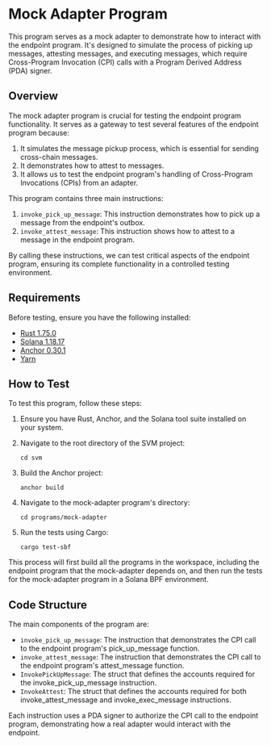 # Mock Adapter Program

This program serves as a mock adapter to demonstrate how to interact with the endpoint program. It's designed to simulate the process of picking up messages, attesting messages, and executing messages, which require Cross-Program Invocation (CPI) calls with a Program Derived Address (PDA) signer.

## Overview

The mock adapter program is crucial for testing the endpoint program functionality. It serves as a gateway to test several features of the endpoint program because:

1. It simulates the message pickup process, which is essential for sending cross-chain messages.
2. It demonstrates how to attest to messages.
3. It allows us to test the endpoint program's handling of Cross-Program Invocations (CPIs) from an adapter.

This program contains three main instructions:

1. `invoke_pick_up_message`: This instruction demonstrates how to pick up a message from the endpoint's outbox.
2. `invoke_attest_message`: This instruction shows how to attest to a message in the endpoint program.

By calling these instructions, we can test critical aspects of the endpoint program, ensuring its complete functionality in a controlled testing environment.

## Requirements

Before testing, ensure you have the following installed:

- [Rust 1.75.0](https://www.rust-lang.org/tools/install)
- [Solana 1.18.17](https://solana.com/docs/intro/installation)
- [Anchor 0.30.1](https://www.anchor-lang.com/docs/installation)
- [Yarn](https://yarnpkg.com/getting-started/install)

## How to Test

To test this program, follow these steps:

1. Ensure you have Rust, Anchor, and the Solana tool suite installed on your system.

2. Navigate to the root directory of the SVM project:

   ```
   cd svm
   ```

3. Build the Anchor project:

   ```
   anchor build
   ```

4. Navigate to the mock-adapter program's directory:

   ```
   cd programs/mock-adapter
   ```

5. Run the tests using Cargo:
   ```
   cargo test-sbf
   ```

This process will first build all the programs in the workspace, including the endpoint program that the mock-adapter depends on, and then run the tests for the mock-adapter program in a Solana BPF environment.

## Code Structure

The main components of the program are:

- `invoke_pick_up_message`: The instruction that demonstrates the CPI call to the endpoint program's pick_up_message function.
- `invoke_attest_message`: The instruction that demonstrates the CPI call to the endpoint program's attest_message function.
- `InvokePickUpMessage`: The struct that defines the accounts required for the invoke_pick_up_message instruction.
- `InvokeAttest`: The struct that defines the accounts required for both invoke_attest_message and invoke_exec_message instructions.

Each instruction uses a PDA signer to authorize the CPI call to the endpoint program, demonstrating how a real adapter would interact with the endpoint.
